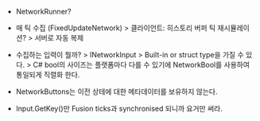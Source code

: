 - NetworkRunner? 

- 매 틱 수집 (FixedUpdateNetwork) > 클라이언트: 히스토리 버퍼  틱 재시뮬레이션? > 서버로 자동 복제 

- 수집하는 입력이 뭘까? > INetworkInput > Built-in or struct type을 가질 수 있다. > C# bool의 사이즈는 플랫폼마다 다를 수 있기에 NetworkBool를 사용하여 통일되게 직렬화 한다.

- NetworkButtons는 이전 상테에 대한 메타데이터를 보유하지 않는다.

- Input.GetKey()만 Fusion ticks과 synchronised 되니까 요거만 써라.